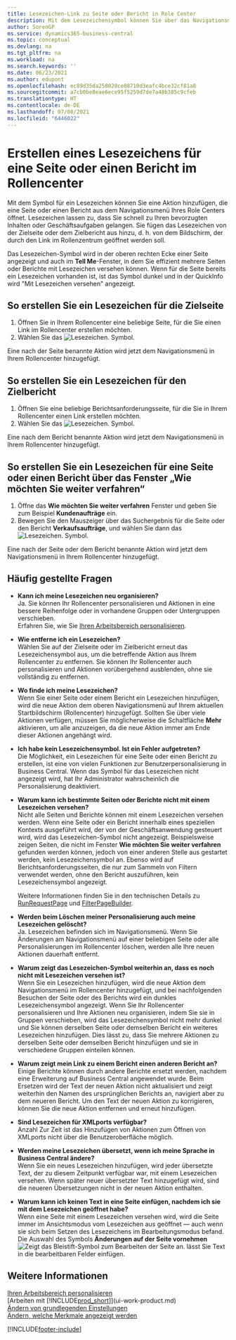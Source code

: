 ```yaml
---
title: Lesezeichen-Link zu Seite oder Bericht in Role Center
description: Mit dem Lesezeichensymbol können Sie über das Navigationsmenü Ihres Rollencenters eine Aktion hinzufügen, die eine Seite oder einen Bericht öffnet.
author: SorenGP
ms.service: dynamics365-business-central
ms.topic: conceptual
ms.devlang: na
ms.tgt_pltfrm: na
ms.workload: na
ms.search.keywords: ''
ms.date: 06/23/2021
ms.author: edupont
ms.openlocfilehash: ec89d35da258020ce08710d3eafc4bce32cf81a8
ms.sourcegitcommit: a7cb0be8eae6ece95f5259d7de7a48b385c9cfeb
ms.translationtype: HT
ms.contentlocale: de-DE
ms.lasthandoff: 07/08/2021
ms.locfileid: "6446022"
---
```

# <a name="bookmark-a-page-or-report-on-your-role-center"></a>Erstellen eines Lesezeichens für eine Seite oder einen Bericht im Rollencenter
Mit dem Symbol für ein Lesezeichen können Sie eine Aktion hinzufügen, die eine Seite oder einen Bericht aus dem Navigationsmenü Ihres Role Centers öffnet. Lesezeichen lassen zu, dass Sie schnell zu Ihren bevorzugten Inhalten oder Geschäftsaufgaben gelangen. Sie fügen das Lesezeichen von der Zielseite oder dem Zielbericht aus hinzu, d. h. von dem Bildschirm, der durch den Link im Rollenzentrum geöffnet werden soll.

Das Lesezeichen-Symbol wird in der oberen rechten Ecke einer Seite angezeigt und auch im **Tell Me**-Fenster, in dem Sie effizient mehrere Seiten oder Berichte mit Lesezeichen versehen können. Wenn für die Seite bereits ein Lesezeichen vorhanden ist, ist das Symbol dunkel und in der QuickInfo wird "Mit Lesezeichen versehen" angezeigt.

## <a name="to-bookmark-the-target-page"></a>So erstellen Sie ein Lesezeichen für die Zielseite
1. Öffnen Sie in Ihrem Rollencenter eine beliebige Seite, für die Sie einen Link im Rollencenter erstellen möchten.
2. Wählen Sie das ![Lesezeichen.](media/ui_bookmark_icon.png "Lesezeichen") Symbol.

Eine nach der Seite benannte Aktion wird jetzt dem Navigationsmenü in Ihrem Rollencenter hinzugefügt.

## <a name="to-bookmark-the-target-report"></a>So erstellen Sie ein Lesezeichen für den Zielbericht
1. Öffnen Sie eine beliebige Berichtsanforderungsseite, für die Sie in Ihrem Rollencenter einen Link erstellen möchten.
2. Wählen Sie das ![Lesezeichen.](media/ui_bookmark_icon.png "Lesezeichen") Symbol.

Eine nach dem Bericht benannte Aktion wird jetzt dem Navigationsmenü in Ihrem Rollencenter hinzugefügt.

## <a name="to-bookmark-a-page-or-report-from-the-tell-me-window"></a>So erstellen Sie ein Lesezeichen für eine Seite oder einen Bericht über das Fenster „Wie möchten Sie weiter verfahren“
1. Öffne das **Wie möchten Sie weiter verfahren** Fenster und geben Sie zum Beispiel **Kundenaufträge** ein.
2. Bewegen Sie den Mauszeiger über das Suchergebnis für die Seite oder den Bericht **Verkaufsaufträge**, und wählen Sie dann das ![Lesezeichen.](media/ui_bookmark_icon.png "Lesezeichen") Symbol.

Eine nach der Seite oder dem Bericht benannte Aktion wird jetzt dem Navigationsmenü in Ihrem Rollencenter hinzugefügt.


## <a name="frequently-asked-questions"></a>Häufig gestellte Fragen  

- **Kann ich meine Lesezeichen neu organisieren?**  
Ja. Sie können Ihr Rollencenter personalisieren und Aktionen in eine bessere Reihenfolge oder in vorhandene Gruppen oder Untergruppen verschieben.  
Erfahren Sie, wie Sie [Ihren Arbeitsbereich personalisieren](ui-personalization-user.md).

- **Wie entferne ich ein Lesezeichen?**  
Wählen Sie auf der Zielseite oder im Zielbericht erneut das Lesezeichensymbol aus, um die betreffende Aktion aus Ihrem Rollencenter zu entfernen. Sie können Ihr Rollencenter auch personalisieren und Aktionen vorübergehend ausblenden, ohne sie vollständig zu entfernen.

- **Wo finde ich meine Lesezeichen?**  
Wenn Sie einer Seite oder einem Bericht ein Lesezeichen hinzufügen, wird die neue Aktion dem oberen Navigationsmenü auf Ihrem aktuellen Startbildschirm (Rollencenter) hinzugefügt. Sollten Sie über viele Aktionen verfügen, müssen Sie möglicherweise die Schaltfläche **Mehr** aktivieren, um alle anzuzeigen, da die neue Aktion immer am Ende dieser Aktionen angehängt wird.
<!-- Should we add a screenshot here? -->

- **Ich habe kein Lesezeichensymbol. Ist ein Fehler aufgetreten?**  
Die Möglichkeit, ein Lesezeichen für eine Seite oder einen Bericht zu erstellen, ist eine von vielen Funktionen zur Benutzerpersonalisierung in Business Central. Wenn das Symbol für das Lesezeichen nicht angezeigt wird, hat Ihr Administrator wahrscheinlich die Personalisierung deaktiviert.

- **Warum kann ich bestimmte Seiten oder Berichte nicht mit einem Lesezeichen versehen?**  
Nicht alle Seiten und Berichte können mit einem Lesezeichen versehen werden. Wenn eine Seite oder ein Bericht innerhalb eines speziellen Kontexts ausgeführt wird, der von der Geschäftsanwendung gesteuert wird, wird das Lesezeichen-Symbol nicht angezeigt. Beispielsweise zeigen Seiten, die nicht im Fenster **Wie möchten Sie weiter verfahren** gefunden werden können, jedoch von einer anderen Stelle aus gestartet werden, kein Lesezeichensymbol an. Ebenso wird auf Berichtsanforderungsseiten, die nur zum Sammeln von Filtern verwendet werden, ohne den Bericht auszuführen, kein Lesezeichensymbol angezeigt.

  Weitere Informationen finden Sie in den technischen Details zu [RunRequestPage](/dynamics365/business-central/dev-itpro/developer/methods-auto/report/reportinstance-runrequestpage-method) und [FilterPageBuilder](/dynamics365/business-central/dev-itpro/developer/methods-auto/filterpagebuilder/filterpagebuilder-data-type).

- **Werden beim Löschen meiner Personalisierung auch meine Lesezeichen gelöscht?**  
Ja. Lesezeichen befinden sich im Navigationsmenü. Wenn Sie Änderungen am Navigationsmenü auf einer beliebigen Seite oder alle Personalisierungen im Rollencenter löschen, werden alle Ihre neuen Aktionen dauerhaft entfernt.

- **Warum zeigt das Lesezeichen-Symbol weiterhin an, dass es noch nicht mit Lesezeichen versehen ist?**  
Wenn Sie ein Lesezeichen hinzufügen, wird die neue Aktion dem Navigationsmenü im Rollencenter hinzugefügt, und bei nachfolgenden Besuchen der Seite oder des Berichts wird ein dunkles Lesezeichensymbol angezeigt. Wenn Sie Ihr Rollencenter personalisieren und Ihre Aktionen neu organisieren, indem Sie sie in Gruppen verschieben, wird das Lesezeichensymbol nicht mehr dunkel und Sie können derselben Seite oder demselben Bericht ein weiteres Lesezeichen hinzufügen. Dies lässt zu, dass Sie mehrere Aktionen zu derselben Seite oder demselben Bericht hinzufügen und sie in verschiedene Gruppen einteilen können.

- **Warum zeigt mein Link zu einem Bericht einen anderen Bericht an?**  
Einige Berichte können durch andere Berichte ersetzt werden, nachdem eine Erweiterung auf Business Central angewendet wurde. Beim Ersetzen wird der Text der neuen Aktion nicht aktualisiert und zeigt weiterhin den Namen des ursprünglichen Berichts an, navigiert aber zu dem neueren Bericht. Um den Text der neuen Aktion zu korrigieren, können Sie die neue Aktion entfernen und erneut hinzufügen.
<!-- For more information on report substitution, see this link UNAVAILABLE AT THIS TIME -->

- **Sind Lesezeichen für XMLports verfügbar?**  
Anzahl Zur Zeit ist das Hinzufügen von Aktionen zum Öffnen von XMLports nicht über die Benutzeroberfläche möglich.

- **Werden meine Lesezeichen übersetzt, wenn ich meine Sprache in Business Central ändere?**  
Wenn Sie ein neues Lesezeichen hinzufügen, wird jeder übersetzte Text, der zu diesem Zeitpunkt verfügbar war, mit einem Lesezeichen versehen. Wenn später neuer übersetzter Text hinzugefügt wird, sind die neueren Übersetzungen nicht in der neuen Aktion enthalten.

- **Warum kann ich keinen Text in eine Seite einfügen, nachdem ich sie mit dem Lesezeichen geöffnet habe?**<br> Wenn eine Seite mit einem Lesezeichen versehen wird, wird die Seite immer im Ansichtsmodus vom Lesezeichen aus geöffnet &mdash; auch wenn sie sich beim Setzen des Lesezeichens im Bearbeitungsmodus befand. Die Auswahl des Symbols **Änderungen auf der Seite vornehmen**![Zeigt das Bleistift-Symbol zum Bearbeiten der Seite an.](media/edit-pencil.png) lässt Sie Text in die bearbeitbaren Felder einfügen.


## <a name="see-also"></a>Weitere Informationen
[Ihren Arbeitsbereich personalisieren](ui-personalization-user.md)  
[Arbeiten mit [!INCLUDE[prod_short](includes/prod_short.md)]](ui-work-product.md)  
[Ändern von grundlegenden Einstellungen](ui-change-basic-settings.md)  
[Ändern, welche Merkmale angezeigt werden](ui-experiences.md)  


[!INCLUDE[footer-include](includes/footer-banner.md)]